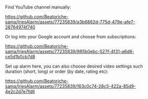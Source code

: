 Find YouTube channel manually:



https://github.com/Beatoriche-sama/IriesAlarm/assets/77235839/a3b6862d-775d-479e-afe7-28764974f740



Or log into your Google account and choose from subscriptions:



https://github.com/Beatoriche-sama/IriesAlarm/assets/77235839/985b0ebc-527f-4f31-a6d8-ce5d1b0cb7d8



Set up alarm here, you can also choose desired video settings such duration (short, long) or order (by date, rating etc):



https://github.com/Beatoriche-sama/IriesAlarm/assets/77235839/163c0c74-28c5-422a-85d9-4e2c2d7e7fd6

